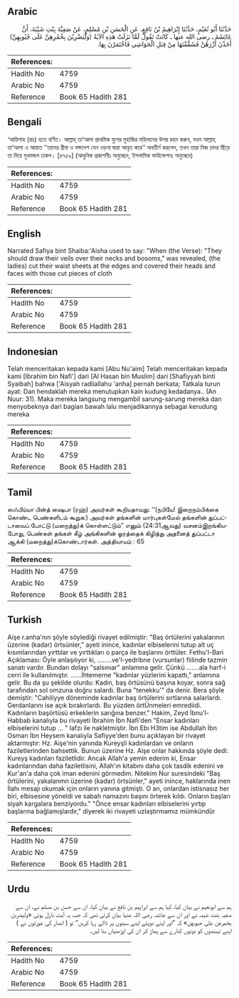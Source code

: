 ## Arabic


<div dir="rtl" lang="ar" style={{fontSize:'larger',backgroundColor:'#f8f9fa',padding:20}}>
حَدَّثَنَا أَبُو نُعَيْمٍ، حَدَّثَنَا إِبْرَاهِيمُ بْنُ نَافِعٍ، عَنِ الْحَسَنِ بْنِ مُسْلِمٍ، عَنْ صَفِيَّةَ بِنْتِ شَيْبَةَ، أَنَّ عَائِشَةَ ـ رضى الله عنها ـ كَانَتْ تَقُولُ لَمَّا نَزَلَتْ هَذِهِ الآيَةُ ‏(‏وَلْيَضْرِبْنَ بِخُمُرِهِنَّ عَلَى جُيُوبِهِنَّ‏)‏ أَخَذْنَ أُزْرَهُنَّ فَشَقَّقْنَهَا مِنْ قِبَلِ الْحَوَاشِي فَاخْتَمَرْنَ بِهَا‏.‏
</div>
<div style={{backgroundColor:'#f8f9fa',padding:20, marginBottom: 10}}><table> <thead> <tr> <th>References:</th> <th></th> </tr> </thead> <tbody><tr><td>Hadith No</td><td>4759</td></tr><tr><td>Arabic No</td><td>4759</td></tr><tr><td>Reference</td><td>Book 65 Hadith 281</td></tr></tbody></table></div>

## Bengali


<div dir="ltr" lang="bn" style={{fontSize:'larger',backgroundColor:'#f8f9fa',padding:20}}>
‘আয়িশাহ (রাঃ) হতে বর্ণিত। আল্লাহ্ তা‘আলা প্রাথমিক যুগের মুহাজির মহিলাদের উপর রহম করুন, যখন আল্লাহ্ তা‘আলা এ আয়াত ‘‘তাদের গ্রীবা ও বক্ষদেশ যেন ওড়না দ্বারা আবৃত করে’’ অবতীর্ণ করলেন, তখন তারা নিজ চাদর ছিঁড়ে তা দিয়ে মুখমন্ডল ঢাকল। [৪৭৫৯] (আধুনিক প্রকাশনীঃ অনুচ্ছেদ, ইসলামিক ফাউন্ডেশনঃ অনুচ্ছেদ)
</div>
<div style={{backgroundColor:'#f8f9fa',padding:20, marginBottom: 10}}><table> <thead> <tr> <th>References:</th> <th></th> </tr> </thead> <tbody><tr><td>Hadith No</td><td>4759</td></tr><tr><td>Arabic No</td><td>4759</td></tr><tr><td>Reference</td><td>Book 65 Hadith 281</td></tr></tbody></table></div>

## English


<div dir="ltr" lang="en" style={{fontSize:'larger',backgroundColor:'#f8f9fa',padding:20}}>
Narrated Safiya bint Shaiba:'Aisha used to say: "When (the Verse): "They should draw their veils over their necks and bosoms," was revealed, (the ladies) cut their waist sheets at the edges and covered their heads and faces with those cut pieces of cloth
</div>
<div style={{backgroundColor:'#f8f9fa',padding:20, marginBottom: 10}}><table> <thead> <tr> <th>References:</th> <th></th> </tr> </thead> <tbody><tr><td>Hadith No</td><td>4759</td></tr><tr><td>Arabic No</td><td>4759</td></tr><tr><td>Reference</td><td>Book 65 Hadith 281</td></tr></tbody></table></div>

## Indonesian


<div dir="ltr" lang="id" style={{fontSize:'larger',backgroundColor:'#f8f9fa',padding:20}}>
Telah menceritakan kepada kami [Abu Nu'aim] Telah menceritakan kepada kami [Ibrahim bin Nafi'] dari [Al Hasan bin Muslim] dari [Shafiyyah binti Syaibah] bahwa ['Aisyah radliallahu 'anha] pernah berkata; Tatkala turun ayat: Dan hendaklah mereka menutupkan kain kudung kedadanya.. (An Nuur: 31). Maka mereka langsung mengambil sarung-sarung mereka dan menyobeknya dari bagian bawah lalu menjadikannya sebagai kerudung mereka
</div>
<div style={{backgroundColor:'#f8f9fa',padding:20, marginBottom: 10}}><table> <thead> <tr> <th>References:</th> <th></th> </tr> </thead> <tbody><tr><td>Hadith No</td><td>4759</td></tr><tr><td>Arabic No</td><td>4759</td></tr><tr><td>Reference</td><td>Book 65 Hadith 281</td></tr></tbody></table></div>

## Tamil


<div dir="ltr" lang="ta" style={{fontSize:'larger',backgroundColor:'#f8f9fa',padding:20}}>
ஸஃபிய்யா பின்த் ஷைபா (ரஹ்) அவர்கள் கூறியதாவது: ‘‘(நபியே! இறைநம்பிக்கை கொண்ட பெண்களிடம் கூறுக:) அவர்கள் தங்களின் மார்புகள்மேல் தங்களின் துப்பட்டாவைப் போட்டு (மறைத்து)க் கொள்ளட்டும்” எனும் (24:31ஆவது) வசனம்இறங்கியபோது, பெண்கள் தங்கள் கீழ் அங்கிகளின் ஓரத்தைக் கிழித்து அதனைத் துப்பட்டா ஆக்கி (மறைத்து)க்கொண்டார்கள். அத்தியாயம் : 65
</div>
<div style={{backgroundColor:'#f8f9fa',padding:20, marginBottom: 10}}><table> <thead> <tr> <th>References:</th> <th></th> </tr> </thead> <tbody><tr><td>Hadith No</td><td>4759</td></tr><tr><td>Arabic No</td><td>4759</td></tr><tr><td>Reference</td><td>Book 65 Hadith 281</td></tr></tbody></table></div>

## Turkish


<div dir="ltr" lang="tr" style={{fontSize:'larger',backgroundColor:'#f8f9fa',padding:20}}>
Aişe r.anha'nın şöyle söylediği rivayet edilmiştir: "Baş örtülerini yakalarının üzerine (kadar) örtsünler," ayeti inince, kadınlar elbiselerini tutup alt uç kısımlarından yırttılar ve yırttıkları o parça ile başlarını örttüler. Fethu'l-Bari Açıklaması: Öyle anlaşılıyor ki, ........ve'l-yedribne (vursunIar) fiilinde tazmin sanatı vardır. Bundan dolayı "salsınıar" anlamına gelir. Çünkü .......ala harf-i cerri ile kullanılmıştır. ......İhtemerne "kadınlar yüzlerini kapattı," anlamına gelir. Bu da şu şekilde olurdu: Kadın, baş örtüsünü başına koyar, sonra sağ tarafından sol omzuna doğru salardı. Buna "tenekku'" da denir. Bera şöyle demiştir: "Cahiliyye döneminde kadınlar baş örtülerini sırtlarına salarlardı. Gerdanlarını ise açık bırakırlardı. Bu yüzden örtÜnmeleri emrediidi. Kadınların başörtüsü erkeklerin sarığına benzer." Hakim, Zeyd İbnu'l-Habbab kanalıyla bu rivayeti İbrahim İbn Nafi'den "Ensar kadınları elbiselerini tutup ... " lafzı ile nakletmiştir. İbn Ebı H3tim ise Abdullah İbn Osman İbn Heysem kanalıyla Safiyye'den bunu açıklayan bir rivayet aktarmıştır: Hz. Aişe'nin yanında Kureyşli kadınlardan ve onların faziletlerinden bahsettik. Bunun üzerine Hz. Aişe onlar hakkında şöyle dedi: Kureyş kadınları faziletlidir. Ancak Allah'a yemin ederim ki, Ensar kadınlarından daha faziletlisini, Allah'ın kitabını daha çok tasdik edenini ve Kur'an'a daha çok iman edenini görmedim. Nitekim Nur suresindeki "Baş örtülerini, yakalanmn üzerine (kadar) örtsünler," ayeti inince, haklarında inen İlahı mesajı okumak için onların yanına gitmişti. O an, onlardan istisnasız her biri, elbisesine yöneldi ve sabah namazını başını örterek kıldı. Onların başları siyah kargalara benziyordu." "Önce ensar kadınları elbiselerini yırtıp başlarına bağlamışlardır," diyerek iki rivayeti uzlaştırmamız mümkündür
</div>
<div style={{backgroundColor:'#f8f9fa',padding:20, marginBottom: 10}}><table> <thead> <tr> <th>References:</th> <th></th> </tr> </thead> <tbody><tr><td>Hadith No</td><td>4759</td></tr><tr><td>Arabic No</td><td>4759</td></tr><tr><td>Reference</td><td>Book 65 Hadith 281</td></tr></tbody></table></div>

## Urdu


<div dir="rtl" lang="ur" style={{fontSize:'larger',backgroundColor:'#f8f9fa',padding:20}}>
ہم سے ابونعیم نے بیان کیا، کہا ہم سے ابراہیم بن نافع نے بیان کیا، ان سے حسن بن مسلم نے، ان سے صفیہ بنت شیبہ نے اور ان سے عائشہ رضی اللہ عنہا بیان کرتی تھی کہ جب یہ آیت نازل ہوئی «وليضربن بخمرهن على جيوبهن‏» کہ ”اور اپنے دوپٹے اپنے سینوں پر ڈالے رہا کریں“ تو ( انصار کی عورتوں نے ) اپنے تہبندوں کو دونوں کنارے سے پھاڑ کر ان کی اوڑھنیاں بنا لیں۔
</div>
<div style={{backgroundColor:'#f8f9fa',padding:20, marginBottom: 10}}><table> <thead> <tr> <th>References:</th> <th></th> </tr> </thead> <tbody><tr><td>Hadith No</td><td>4759</td></tr><tr><td>Arabic No</td><td>4759</td></tr><tr><td>Reference</td><td>Book 65 Hadith 281</td></tr></tbody></table></div>